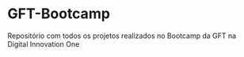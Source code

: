 # GFT-Bootcamp
Repositório com todos os projetos realizados no Bootcamp da GFT na Digital Innovation One
